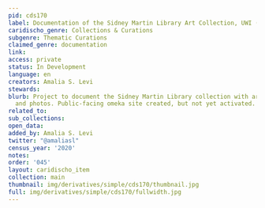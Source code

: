 ```yaml
---
pid: cds170
label: Documentation of the Sidney Martin Library Art Collection, UWI (Cave Hill Campus)
caridischo_genre: Collections & Curations
subgenre: Thematic Curations
claimed_genre: documentation
link:
access: private
status: In Development
language: en
creators: Amalia S. Levi
stewards:
blurb: Project to document the Sidney Martin Library collection with archival material
  and photos. Public-facing omeka site created, but not yet activated.
related_to:
sub_collections:
open_data:
added_by: Amalia S. Levi
twitter: "@amaliasl"
census_year: '2020'
notes:
order: '045'
layout: caridischo_item
collection: main
thumbnail: img/derivatives/simple/cds170/thumbnail.jpg
full: img/derivatives/simple/cds170/fullwidth.jpg
---
```

